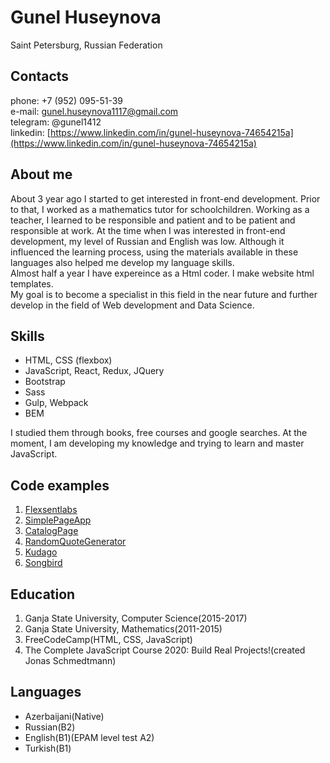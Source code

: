 # Gunel Huseynova

Saint Petersburg, Russian Federation

## Contacts

phone: +7 (952) 095-51-39\
e-mail: [gunel.huseynova1117@gmail.com](gunel.huseynova1117@gmail.com)\
telegram: @gunel1412\
linkedin: [https://www.linkedin.com/in/gunel-huseynova-74654215a](https://www.linkedin.com/in/gunel-huseynova-74654215a)

## About me

About 3 year ago I started to get interested in front-end development. Prior to that, I worked as a mathematics tutor for schoolchildren. Working as a teacher, I learned to be responsible and patient and to be patient and responsible at work. At the time when I was interested in front-end development, my level of Russian and English was low. Although it influenced the learning process, using the materials available in these languages also helped me develop my language skills.\
Almost half a year I have expereince as a Html coder. I make website html templates.\
My goal is to become a specialist in this field in the near future and further develop in the field of Web development and Data Science.

## Skills

- HTML, CSS (flexbox)
- JavaScript, React, Redux, JQuery
- Bootstrap
- Sass
- Gulp, Webpack
- BEM

I studied them through books, free courses and google searches. At the moment, I am developing my knowledge and trying to learn and master JavaScript.

## Code examples

1. [Flexsentlabs](http://www.flexsentlabs.com/)
2. [SimplePageApp](https://ghuseynova.github.io/simple_page_app/)
3. [CatalogPage](https://ghuseynova.github.io/catalog/)
4. [RandomQuoteGenerator](https://ghuseynova.github.io/random-quote-generator/)
5. [Kudago](https://ghuseynova.github.io/kudago/#/event)
6. [Songbird](https://ghuseynova-songbird.netlify.app/)

## Education

1. Ganja State University, Computer Science(2015-2017)
2. Ganja State University, Mathematics(2011-2015)
3. FreeCodeCamp(HTML, CSS, JavaScript)
4. The Complete JavaScript Course 2020: Build Real Projects!(created Jonas Schmedtmann)

## Languages

- Azerbaijani(Native)
- Russian(B2)
- English(B1)(EPAM level test A2)
- Turkish(B1)
